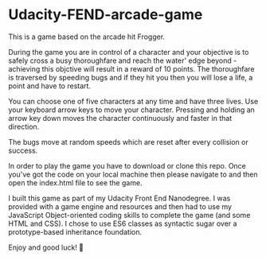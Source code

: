 # Udacity-FEND-arcade-game

This is a game based on the arcade hit Frogger.

During the game you are in control of a character and your objective is to safely cross a busy thoroughfare and reach the water' edge beyond - achieving this objctive will result in a reward of 10 points. The thoroughfare is traversed by speeding bugs and if they hit you then you will lose a life, a point and have to restart. 

You can choose one of five characters at any time and have three lives. Use your keyboard arrow keys to move your character. Pressing and holding an arrow key down moves the character continuously and faster in that direction.

The bugs move at random speeds which are reset after every collision or success.

In order to play the game you have to download or clone this repo. Once you've got the code on your local machine then please navigate to and then open the index.html file to see the game.

I built this game as part of my Udacity Front End Nanodegree. I was provided with a game engine and resources and then had to use my JavaScript Object-oriented coding skills to complete the game (and some HTML and CSS). I chose to use ES6 classes as syntactic sugar over a prototype-based inheritance foundation.

Enjoy and good luck! 🤞 
